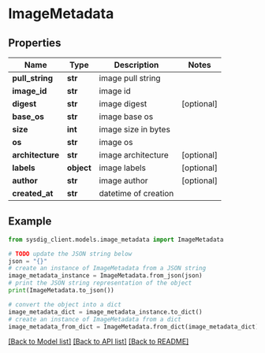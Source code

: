 # ImageMetadata


## Properties

Name | Type | Description | Notes
------------ | ------------- | ------------- | -------------
**pull_string** | **str** | image pull string | 
**image_id** | **str** | image id | 
**digest** | **str** | image digest | [optional] 
**base_os** | **str** | image base os | 
**size** | **int** | image size in bytes | 
**os** | **str** | image os | 
**architecture** | **str** | image architecture | [optional] 
**labels** | **object** | image labels | [optional] 
**author** | **str** | image author | [optional] 
**created_at** | **str** | datetime of creation | 

## Example

```python
from sysdig_client.models.image_metadata import ImageMetadata

# TODO update the JSON string below
json = "{}"
# create an instance of ImageMetadata from a JSON string
image_metadata_instance = ImageMetadata.from_json(json)
# print the JSON string representation of the object
print(ImageMetadata.to_json())

# convert the object into a dict
image_metadata_dict = image_metadata_instance.to_dict()
# create an instance of ImageMetadata from a dict
image_metadata_from_dict = ImageMetadata.from_dict(image_metadata_dict)
```
[[Back to Model list]](../README.md#documentation-for-models) [[Back to API list]](../README.md#documentation-for-api-endpoints) [[Back to README]](../README.md)



